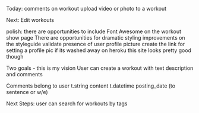 
Today: 
comments on workout
upload video or photo to a workout

Next:
Edit workouts


polish:
there are opportunities to include Font Awesome on the workout show page
There are opportunities for dramatic styling improvements on the styleguide
validate presence of user profile picture
create the link for setting a profile pic if its washed away on heroku
this site looks pretty good though

Two goals - this is my vision
User can create a workout with text description and comments

Comments belong to user
t.string content
t.datetime posting_date (to sentence or w/e)

Next Steps:
user can search for workouts by tags 
